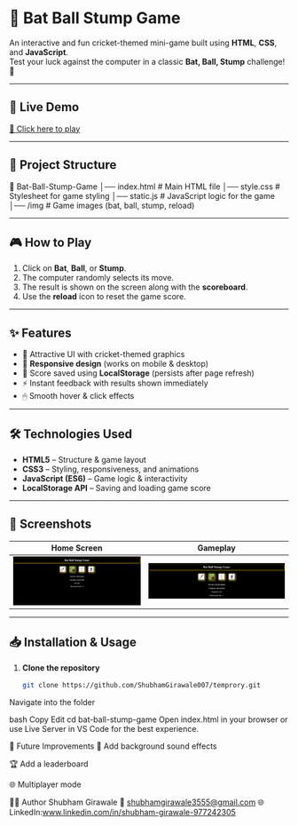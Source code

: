 # 🏏 Bat Ball Stump Game

An interactive and fun cricket-themed mini-game built using **HTML**, **CSS**, and **JavaScript**.  
Test your luck against the computer in a classic **Bat, Ball, Stump** challenge! 🎯

---

## 🚀 Live Demo
[🔗 Click here to play](https://panther-cricket-game.vercel.app/) 

---

## 📂 Project Structure

📁 Bat-Ball-Stump-Game
│── index.html # Main HTML file
│── style.css # Stylesheet for game styling
│── static.js # JavaScript logic for the game
│── /img # Game images (bat, ball, stump, reload)


---

## 🎮 How to Play
1. Click on **Bat**, **Ball**, or **Stump**.
2. The computer randomly selects its move.
3. The result is shown on the screen along with the **scoreboard**.
4. Use the **reload** icon to reset the game score.

---

## ✨ Features
- 🎨 Attractive UI with cricket-themed graphics
- 📱 **Responsive design** (works on mobile & desktop)
- 💾 Score saved using **LocalStorage** (persists after page refresh)
- ⚡ Instant feedback with results shown immediately
- 🖱 Smooth hover & click effects

---

## 🛠️ Technologies Used
- **HTML5** – Structure & game layout
- **CSS3** – Styling, responsiveness, and animations
- **JavaScript (ES6)** – Game logic & interactivity
- **LocalStorage API** – Saving and loading game score

---

## 📸 Screenshots

| Home Screen | Gameplay |
|-------------|----------|
| ![Home Screen](img/Interface-of-game.png) | ![Gameplay](img/Game-play.png) |

---

## 📥 Installation & Usage
1. **Clone the repository**
   ```bash
   git clone https://github.com/ShubhamGirawale007/temprory.git

Navigate into the folder

bash
Copy
Edit
cd bat-ball-stump-game
Open index.html in your browser
or use Live Server in VS Code for the best experience.

📌 Future Improvements
🎵 Add background sound effects

🏆 Add a leaderboard

🌐 Multiplayer mode

👨‍💻 Author
Shubham Girawale
📧 shubhamgirawale3555@gmail.com
🌐 LinkedIn:www.linkedin.com/in/shubham-girawale-977242305